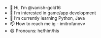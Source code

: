 - 👋 Hi, I’m @vanish-gold16
- 👀 I’m interested in game/app development
- 🌱 I’m currently learning Python, Java
- 📫 How to reach me ig - imitrofanovv
- 😄 Pronouns: he/him/his

<!---
vanish-gold16/vanish-gold16 is a ✨ special ✨ repository because its `README.md` (this file) appears on your GitHub profile.
You can click the Preview link to take a look at your changes.
--->
